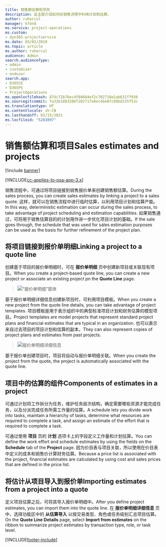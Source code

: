 ```yaml
---
title: 销售额估算和项目
description: 此主题介绍如何在销售流程中利用计划和估算。
author: ruhercul
manager: kfend
ms.service: project-operations
ms.custom:
- dyn365-projectservice
ms.date: 03/01/2019
ms.topic: article
ms.author: ruhercul
audience: Admin
search.audienceType:
- admin
- customizer
- enduser
search.app:
- D365CE
- D365PS
- ProjectOperations
ms.openlocfilehash: 87dc72b76ec4f88684ef2c702718e1ab631ff936
ms.sourcegitcommit: fa32b1893286f20271fa4ec4be8fc68bd135f53c
ms.translationtype: HT
ms.contentlocale: zh-CN
ms.lasthandoff: 02/15/2021
ms.locfileid: "5283897"
---
```

# <a name="sales-estimates-and-projects"></a><span data-ttu-id="cc92e-103">销售额估算和项目</span><span class="sxs-lookup"><span data-stu-id="cc92e-103">Sales estimates and projects</span></span>

[!include [banner](../includes/psa-now-project-operations.md)]

[!INCLUDE[cc-applies-to-psa-app-3.x](../includes/cc-applies-to-psa-app-3x.md)]

<span data-ttu-id="cc92e-104">销售流程中，可通过将项目链接到销售报价单来创建销售额估算。</span><span class="sxs-lookup"><span data-stu-id="cc92e-104">During the sales process, you can create sales estimates by linking a project to a sales quote.</span></span> <span data-ttu-id="cc92e-105">这样，就可以在销售流程中进行临时估算，以利用项目计划和估算产能。</span><span class="sxs-lookup"><span data-stu-id="cc92e-105">In this way, deterministic estimation can occur during the sales process, to take advantage of project scheduling and estimation capabilities.</span></span> <span data-ttu-id="cc92e-106">如果销售通过，可将用于销售估算目的的计划用作进一步优化项目计划的基础。</span><span class="sxs-lookup"><span data-stu-id="cc92e-106">If the sale goes through, the schedule that was used for sales estimation purposes can be used as the basis for further refinement of the project plan.</span></span>

## <a name="linking-a-project-to-a-quote-line"></a><span data-ttu-id="cc92e-107">将项目链接到报价单明细</span><span class="sxs-lookup"><span data-stu-id="cc92e-107">Linking a project to a quote line</span></span>

<span data-ttu-id="cc92e-108">创建基于项目的报价单明细时，可在 **报价单明细** 页中创建新项目或关联现有项目。</span><span class="sxs-lookup"><span data-stu-id="cc92e-108">When you create a project-based quote line, you can create a new project or associate an existing project pn the **Quote Line** page.</span></span> 

> ![“报价单明细”窗体](media/project-8.png)
 
<span data-ttu-id="cc92e-110">基于报价单明细详细信息创建新项目时，可利用项目模板。</span><span class="sxs-lookup"><span data-stu-id="cc92e-110">When you create a new project from the quote line details, you can take advantage of project templates.</span></span> <span data-ttu-id="cc92e-111">项目模板是用于表示组织中的典型标准项目计划和财务估算的模型项目。</span><span class="sxs-lookup"><span data-stu-id="cc92e-111">Project templates are model projects that represent standard project plans and financial estimates that are typical in an organization.</span></span> <span data-ttu-id="cc92e-112">也可以表示来自过去项目的项目计划和估算的副本。</span><span class="sxs-lookup"><span data-stu-id="cc92e-112">They can also represent copies of project plans and estimates from past projects.</span></span>

> ![报价单明细详细信息](media/project-9.png)
  
<span data-ttu-id="cc92e-114">基于报价单创建项目时，项目将自动与报价单明细关联。</span><span class="sxs-lookup"><span data-stu-id="cc92e-114">When you create the project from the quote, the project is automatically associated with the quote line.</span></span>

## <a name="components-of-estimates-in-a-project"></a><span data-ttu-id="cc92e-115">项目中的估算的组件</span><span class="sxs-lookup"><span data-stu-id="cc92e-115">Components of estimates in a project</span></span>

<span data-ttu-id="cc92e-116">可通过计划将工作拆分为任务，维护任务层次结构，确定需要哪些资源才能完成任务，以及分派完成任务所需工作量的估算。</span><span class="sxs-lookup"><span data-stu-id="cc92e-116">A schedule lets you divide work into tasks, maintain a hierarchy of tasks, determine what resources are required to complete a task, and assign an estimate of the effort that is required to complete a task.</span></span>

<span data-ttu-id="cc92e-117">可通过使用 **项目** 页的 **计划** 选项卡上的字段定义工作量和计划估算。</span><span class="sxs-lookup"><span data-stu-id="cc92e-117">You can define the work effort and schedule estimates by using the fields on the **Schedule** tab of the **Project** page.</span></span> <span data-ttu-id="cc92e-118">因为价目表与项目关联，所以使用在价目表中定义的成本和销售价计算财务估算。</span><span class="sxs-lookup"><span data-stu-id="cc92e-118">Because a price list is associated with the project, financial estimates are calculated by using cost and sales prices that are defined in the price list.</span></span>

## <a name="importing-estimates-from-a-project-into-a-quote"></a><span data-ttu-id="cc92e-119">将估计从项目导入到报价单</span><span class="sxs-lookup"><span data-stu-id="cc92e-119">Importing estimates from a project into a quote</span></span>

<span data-ttu-id="cc92e-120">定义项目估算之后，可将其导入报价单明细中。</span><span class="sxs-lookup"><span data-stu-id="cc92e-120">After you define project estimates, you can import them into the quote line.</span></span> <span data-ttu-id="cc92e-121">在 **报价单明细详细信息** 页中，选择功能区中的 **从估算导入** 以按交易类型、角色或任务级别汇总项目估算。</span><span class="sxs-lookup"><span data-stu-id="cc92e-121">On the **Quote Line Details** page, select **Import from estimates** on the ribbon to summarize project estimates by transaction type, role, or task level.</span></span>


[!INCLUDE[footer-include](../includes/footer-banner.md)]